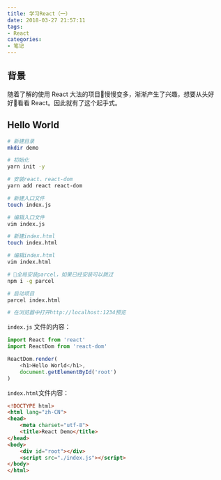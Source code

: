 ```yaml
---
title: 学习React（一）
date: 2018-03-27 21:57:11
tags:
- React
categories:
- 笔记
---
```


## 背景

随着了解的使用 React 大法的项目慢慢变多，渐渐产生了兴趣，想要从头好好看看 React。因此就有了这个起手式。

<!-- more -->

## Hello World

```sh
# 新建目录
mkdir demo

# 初始化
yarn init -y

# 安装react、react-dom
yarn add react react-dom

# 新建入口文件
touch index.js

# 编辑入口文件
vim index.js

# 新建index.html
touch index.html

# 编辑index.html
vim index.html

# 全局安装parcel，如果已经安装可以跳过
npm i -g parcel

# 启动项目
parcel index.html

# 在浏览器中打开http://localhost:1234预览
```

`index.js` 文件的内容：

```javascript
import React from 'react'
import ReactDom from 'react-dom'

ReactDom.render(
    <h1>Hello World</h1>,
    document.getElementById('root')
)
```

`index.html`文件内容：

```html
<!DOCTYPE html>
<html lang="zh-CN">
<head>
    <meta charset="utf-8">
    <title>React Demo</title>
</head>
<body>
    <div id="root"></div>
    <script src="./index.js"></script>
</body>
</html>
```